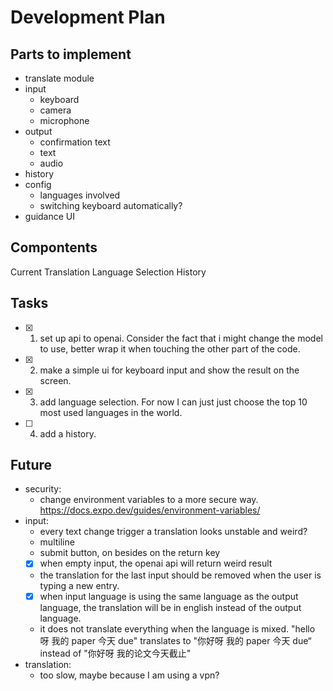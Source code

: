# Development Plan

## Parts to implement

- translate module
- input
  - keyboard
  - camera
  - microphone
- output
  - confirmation text
  - text
  - audio
- history
- config
  - languages involved
  - switching keyboard automatically?
- guidance UI

## Compontents

Current Translation
Language Selection
History

## Tasks

- [x] 1. set up api to openai. Consider the fact that i might change the model to use, better wrap it when touching the other part of the code.
- [x] 2. make a simple ui for keyboard input and show the result on the screen.
- [x] 3. add language selection. For now I can just just choose the top 10 most used languages in the world.
- [ ] 4. add a history.

## Future

- security:
  - change environment variables to a more secure way. https://docs.expo.dev/guides/environment-variables/
- input:
  - every text change trigger a translation looks unstable and weird?
  - multiline
  - submit button, on besides on the return key
  - [x] when empty input, the openai api will return weird result
  - the translation for the last input should be removed when the user is typing a new entry.
  - [x] when input language is using the same language as the output language, the translation will be in english instead of the output language.
  - it does not translate everything when the language is mixed. "hello 呀 我的 paper 今天 due" translates to "你好呀 我的 paper 今天 due“ instead of "你好呀 我的论文今天截止"
- translation:
  - too slow, maybe because I am using a vpn?
